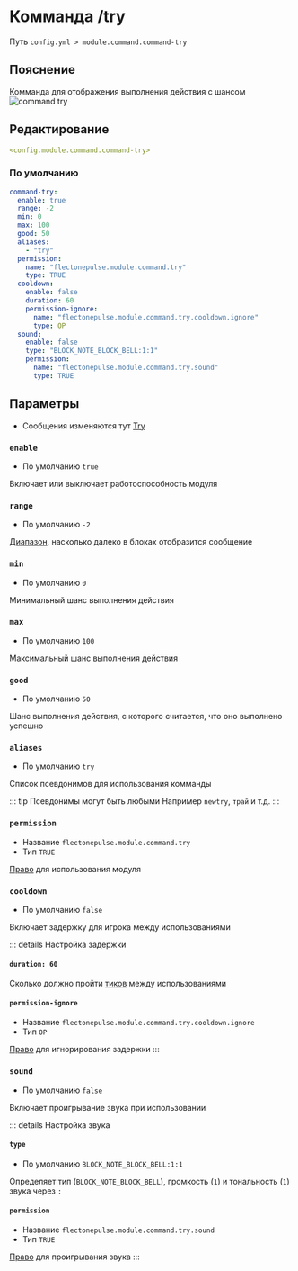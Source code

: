 # Комманда /try
Путь `config.yml > module.command.command-try`

## Пояснение
Комманда для отображения выполнения действия с шансом
![command try](/commandtry.png)

## Редактирование
```yaml
<config.module.command.command-try>
```

### По умолчанию
```yaml
command-try:
  enable: true
  range: -2
  min: 0
  max: 100
  good: 50
  aliases:
    - "try"
  permission:
    name: "flectonepulse.module.command.try"
    type: TRUE
  cooldown:
    enable: false
    duration: 60
    permission-ignore:
      name: "flectonepulse.module.command.try.cooldown.ignore"
      type: OP
  sound:
    enable: false
    type: "BLOCK_NOTE_BLOCK_BELL:1:1"
    permission:
      name: "flectonepulse.module.command.try.sound"
      type: TRUE
```

## Параметры

- Сообщения изменяются тут [Try](/ru/messages/ru_ru/module/command/command-try/)

### `enable`
- По умолчанию `true`

Включает или выключает работоспособность модуля

### `range`
- По умолчанию `-2`

[Диапазон](#виды-диапазонов), насколько далеко в блоках отобразится сообщение

### `min`
- По умолчанию `0`

Минимальный шанс выполнения действия

### `max`
- По умолчанию `100`

Максимальный шанс выполнения действия

### `good`
- По умолчанию `50`

Шанс выполнения действия, с которого считается, что оно выполнено успешно

### `aliases`
- По умолчанию `try`

Список псевдонимов для использования комманды

::: tip Псевдонимы могут быть любыми
Например `newtry`, `трай` и т.д.
:::

### `permission`
- Название `flectonepulse.module.command.try`
- Тип `TRUE`

[Право](/ru/config/module/#пояснение) для использования модуля

### `cooldown`
- По умолчанию `false`

Включает задержку для игрока между использованиями

::: details Настройка задержки
#### `duration: 60`

Сколько должно пройти [тиков](https://ru.minecraft.wiki/w/%D0%A2%D0%B0%D0%BA%D1%82) между использованиями

#### `permission-ignore`
- Название `flectonepulse.module.command.try.cooldown.ignore`
- Тип `OP`

[Право](/ru/config/module/#пояснение) для игнорирования задержки
:::

### `sound`
- По умолчанию `false`

Включает проигрывание звука при использовании

::: details Настройка звука
#### `type`
- По умолчанию `BLOCK_NOTE_BLOCK_BELL:1:1`

Определяет тип (`BLOCK_NOTE_BLOCK_BELL`), громкость (`1`) и тональность (`1`) звука через `:`

#### `permission`
- Название `flectonepulse.module.command.try.sound`
- Тип `TRUE`

[Право](/ru/config/module/#пояснение) для проигрывания звука
:::

<!--@include: @/ru/parts/range.md-->